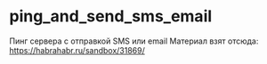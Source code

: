 # ping_and_send_sms_email
Пинг сервера с отправкой SMS или email
Материал взят отсюда:
https://habrahabr.ru/sandbox/31869/
